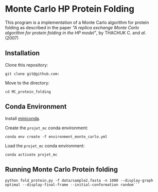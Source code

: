 # Monte Carlo HP Protein Folding
This program is a implementation of a Monte Carlo algorithm for protein folding as described in the paper _"A replica exchange Monte Carlo algorithm for protein folding in the HP model"_, by THACHUK C. and _al_. (2007)
## Installation

Clone this repository:

```
git clone git@github.com:
```
Move to the directory:

```
cd MC_protein_folding
```
## Conda Environment
Install [miniconda](https://docs.conda.io/en/latest/miniconda.html).

Create the `projet_mc` conda environment:

```
conda env create -f environment_monte_carlo.yml
```

Load the `projet_mc` conda environment:

```
conda activate projet_mc
```
## Running Monte Carlo Protein folding

```
python fold_protein.py -f data/sample2.fasta -n 1000 --display-graph optimal --display-final-frame --initial-conformation random```
